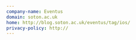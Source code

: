 ```yaml
---
company-name: Eventus
domain: soton.ac.uk
home: http://blog.soton.ac.uk/eventus/tag/ios/
privacy-policy: http://
---
```




